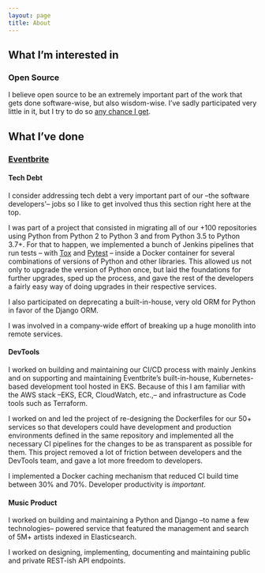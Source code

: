 ```yaml
---
layout: page
title: About
---
```


## What I’m interested in
### Open Source
I believe open source to be an extremely important part of the work that gets done software-wise, but also  wisdom-wise. I’ve sadly participated very little in it, but I try to do so [any chance I get](https://github.com/pytest-dev/pytest/compare/f606fef...a6029ff).

## What I’ve done
### [Eventbrite](https://eventbrite.com)
#### Tech Debt
I consider addressing tech debt a very important part of our –the software developers'– jobs so I like to get involved thus this section right here at the top.

I was part of a project that consisted in migrating all of our +100 repositories using Python from Python 2 to Python 3 and from Python 3.5 to Python 3.7+. For that to happen, we implemented a bunch of Jenkins pipelines that run tests – with [Tox](https://tox.readthedocs.io/en/latest/) and [Pytest](https://docs.pytest.org/en/latest/) – inside a Docker container for several combinations of versions of Python and other libraries. This allowed us not only to upgrade the version of Python once, but laid the foundations for further upgrades, sped up the process, and gave the rest of the developers a fairly easy way of doing upgrades in their respective services.

I also participated on deprecating a built-in-house, very old ORM for Python in favor of the Django ORM.

I was involved in a company-wide effort of breaking up a huge monolith into remote services.

#### DevTools
I worked on building and maintaining our CI/CD process with mainly Jenkins and on supporting and maintaining Eventbrite’s built-in-house, Kubernetes-based development tool hosted in EKS. Because of this I am familiar with the AWS stack –EKS, ECR, CloudWatch, etc.,– and infrastructure as Code tools such as Terraform.

I worked on and led the project of re-designing the Dockerfiles for our 50+ services so that developers could have development and production environments defined in the same repository and implemented all the necessary CI pipelines for the changes to be as transparent as possible for them. This project removed a lot of friction between developers and the DevTools team, and gave a lot more freedom to developers.

I implemented a Docker caching mechanism that reduced CI build time between 30% and 70%. Developer productivity is _important_.

#### Music Product
I worked on building and maintaining a Python and Django –to name a few technologies– powered service that featured the management and search of 5M+ artists indexed in Elasticsearch.

I worked on designing, implementing, documenting and maintaining public and private REST-ish API endpoints.
